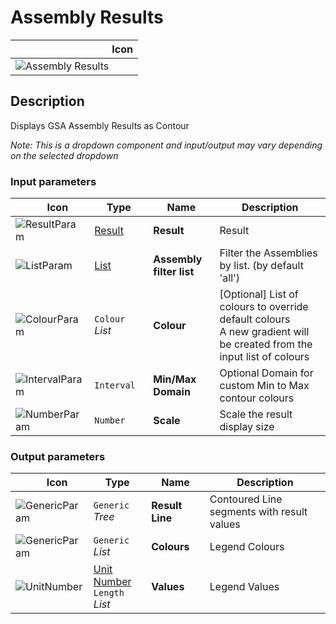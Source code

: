 # Assembly Results
<!--- This file has been auto-generated, do not change it manually! Edit the generator here: https://github.com/arup-group/GSA-Grasshopper/tree/main/DocsGeneration --->

|<img width="150"/> Icon |
| ----------- |
|![Assembly Results](./images/AssemblyResults.png) |

## Description

Displays GSA Assembly Results as Contour

_Note: This is a dropdown component and input/output may vary depending on the selected dropdown_

### Input parameters

|<img width="20"/> Icon |<img width="200"/> Type |<img width="200"/> Name |<img width="1000"/> Description |
| ----------- | ----------- | ----------- | ----------- |
|![ResultParam](./images/ResultParam.png) |[Result](gsagh-result-parameter.md) |**Result** |Result |
|![ListParam](./images/ListParam.png) |[List](gsagh-list-parameter.md) |**Assembly filter list** |Filter the Assemblies by list. (by default 'all') |
|![ColourParam](./images/ColourParam.png) |`Colour` _List_ |**Colour** |[Optional] List of colours to override default colours<br />A new gradient will be created from the input list of colours |
|![IntervalParam](./images/IntervalParam.png) |`Interval` |**Min/Max Domain** |Optional Domain for custom Min to Max contour colours |
|![NumberParam](./images/NumberParam.png) |`Number` |**Scale** |Scale the result display size |

### Output parameters

|<img width="20"/> Icon |<img width="200"/> Type |<img width="200"/> Name |<img width="1000"/> Description |
| ----------- | ----------- | ----------- | ----------- |
|![GenericParam](./images/GenericParam.png) |`Generic` _Tree_ |**Result Line** |Contoured Line segments with result values |
|![GenericParam](./images/GenericParam.png) |`Generic` _List_ |**Colours** |Legend Colours |
|![UnitNumber](./images/UnitParam.png) |[Unit Number](gsagh-unitnumber-parameter.md)  ` Length ` _List_ |**Values** |Legend Values |
